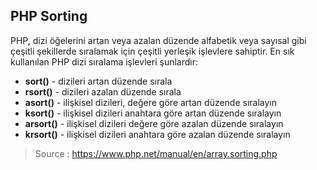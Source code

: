 ## PHP Sorting

PHP, dizi öğelerini artan veya azalan düzende alfabetik veya sayısal gibi çeşitli şekillerde sıralamak için çeşitli
yerleşik işlevlere sahiptir. En sık kullanılan PHP dizi sıralama işlevleri şunlardır:

- **sort()** - dizileri artan düzende sırala
- **rsort()** - dizileri azalan düzende sırala
- **asort()** - ilişkisel dizileri, değere göre artan düzende sıralayın
- **ksort()** - ilişkisel dizileri anahtara göre artan düzende sıralayın
- **arsort()** - ilişkisel dizileri değere göre azalan düzende sıralayın
- **krsort()** - ilişkisel dizileri anahtara göre azalan düzende sıralayın


> Source : https://www.php.net/manual/en/array.sorting.php